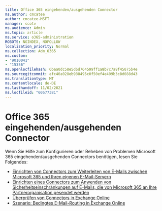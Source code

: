 ```yaml
---
title: Office 365 eingehenden/ausgehenden Connector
ms.author: cmcatee
author: cmcatee-MSFT
manager: scotv
ms.audience: Admin
ms.topic: article
ms.service: o365-administration
ROBOTS: NOINDEX, NOFOLLOW
localization_priority: Normal
ms.collection: Adm_O365
ms.custom:
- "9010041"
- "15356"
ms.openlocfilehash: 6baa0dc58e5d6d764599ff1a8b7c7a8f45075b4e
ms.sourcegitcommit: afc40a028eb988495c0f50ef4e409b3c8d088d43
ms.translationtype: MT
ms.contentlocale: de-DE
ms.lasthandoff: 11/02/2021
ms.locfileid: "60677381"
---
```

# <a name="office-365-inboundoutbound-connector"></a>Office 365 eingehenden/ausgehenden Connector

Wenn Sie Hilfe zum Konfigurieren oder Beheben von Problemen Microsoft 365 eingehenden/ausgehenden Connectors benötigen, lesen Sie Folgendes:

- [Einrichten von Connectors zum Weiterleiten von E-Mails zwischen Microsoft 365 und Ihren eigenen E-Mail-Servern](https://aka.ms/connectorsetup)
- [Einrichten eines Connectors zum Anwenden von Sicherheitseinschränkungen auf E-Mails, die von Microsoft 365 an Ihre Partnerorganisation gesendet werden](https://aka.ms/secureconnector)
- [Überprüfen von Connectors in Exchange Online](https://aka.ms/validateconnector)
- [Szenario: Bedingtes E-Mail-Routing in Exchange Online](https://aka.ms/conditionalrouting)
